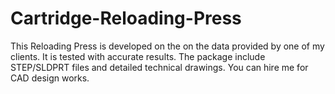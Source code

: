 # Cartridge-Reloading-Press
This Reloading Press is developed on the on the data provided by one of my clients. It is tested with accurate results. The package include STEP/SLDPRT files and detailed technical drawings. You can hire me for CAD design works.
